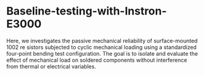 # Baseline-testing-with-Instron-E3000
Here, we  investigates the passive mechanical reliability of surface-mounted 1002 re sistors subjected to cyclic mechanical loading using a standardized four-point bending test  configuration. The goal is to isolate and evaluate the effect of mechanical load on soldered  components without interference from thermal or electrical variables. 
